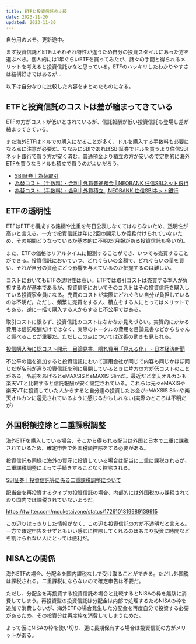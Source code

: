 ```yaml
---
title: ETFと投資信託の比較
date: 2023-11-20
updated: 2023-11-20
---
```

自分用のメモ。更新途中。

まず投資信託とETFはそれぞれ特性が違うため自分の投資スタイルにあった方を選ぶべき。個人的には1年ぐらいETFを買ってみたが、諸々の手間と得られるメリットを考えると投資信託かなと思っている。ETFのハッキリしたわかりやすさは結構好きではあるが…

以下は自分なりに比較した内容をまとめたものになる。

## ETFと投資信託のコストは差が縮まってきている

ETFの方がコストが低いとされているが、信託報酬が低い投資信託も登場し差が縮まってきている。

また海外ETFはドルでの購入になることが多く、ドルを購入する手数料も必要になる点に注意が必要だ。ちなみにSBIであればSBI証券でドルを買うより住信SBIネット銀行で買う方が安く済む。普通預金より積立の方が安いので定期的に海外ETFを買うならドルも積立で買うのがよいだろう。

- [SBI証券｜為替取引](https://site1.sbisec.co.jp/ETGate/WPLETmgR001Control?OutSide=on&getFlg=on&burl=search_home&cat1=home&cat2=service&dir=service&file=home_kawase.html)
- [為替コスト（手数料）・金利 \| 外貨普通預金 \| NEOBANK 住信SBIネット銀行](https://www.netbk.co.jp/contents/lineup/gaika/futsu/kawase/)
- [為替コスト（手数料）・金利 \| 外貨積立 \| NEOBANK 住信SBIネット銀行](https://www.netbk.co.jp/contents/lineup/gaika/tsumitate/kawase/)

## ETFの透明性

ETFはETFを構成する銘柄や比重を毎日公表しなくてはならないため、透明性が高いと言える。一方で投資信託は年に2回の開示しか義務付けられていないため、その期間どうなっているか基本的に不明だ(月報がある投資信託も多いが)。

また、ETFの価格はリアルタイムに観測することができ、いつでも売買することができる。投資信託においていつ、どれぐらいの金額で、どれぐらいの量を買い、それが自分の資産にどう影響を与えているのか把握するのは難しい。

コストにおいてもETFの透明性は高い。ETFでは取引コストは売買する本人が負担するのが基本であるが、投資信託においてそのコストはその投資信託を購入している投資家全員になる。売買のコストが実際にどれぐらい自分が負担しているのは不明だ。ただし、頻繁に売買をする人、積立をする人にとってはメリットでもある。逆に一括で購入する人からすると不公平ではある。

取引コストに限らず、投資信託のコストはなかなか見えづらい。実質的にかかる費用は信託報酬だけではなく、実際のトータルの費用を目論見書などからちゃんと調べることが重要だ。ただしこの点については改善の動きも見られる。

[投信購入時に総コスト開示　目論見書、隠れ費用「見える化」 \- 日本経済新聞](https://www.nikkei.com/article/DGKKZO71743440Y3A600C2EE9000/)

不公平の話を追加すると投資信託において運用会社が同じで内容も同じかほぼ同じだが名前が違う投資信託を別に展開しているときに片方の方が低コストのことがある。名前をあげるとeMAXSISとeMAXIS Slimだ。最近だと楽天オルカンも楽天VTと比較すると信託報酬が安く設定されている。これらは元々eMAXISや楽天VTに投資していた人からすると自分達の投資したお金がeMAXSIS Slimや楽天オルカンに還元されているように感じるかもしれない(実際のところは不明だが)
## 外国税額控除と二重課税調整

海外ETFを購入している場合、そこから得られる配当は外国と日本で二重に課税されているため、確定申告で外国税額控除をする必要がある。

投資信託も同様に海外の資産に投資している場合は配当に二重に課税されるが、二重課税調整によって手続きすることなく控除される。

[SBI証券｜投資信託等に係る二重課税調整について](https://site1.sbisec.co.jp/ETGate/WPLETmgR001Control?OutSide=on&getFlg=on&burl=search_home&cat1=home&cat2=none&dir=info&file=home_info191226.html)

配当金を再投資するタイプの投資信託の場合、内部的には外国税のみ課税されており国内では課税されていないようだ。

https://twitter.com/mouketaiyone/status/1726101819989139915

この辺りはっきりした情報がなく、この辺も投資信託の方が不透明だと言える。一方で確定申告をせずともいい感じに控除してくれるのはあまり投資に時間などを割けられない人にとっては便利だ。

## NISAとの関係

海外ETFの場合、分配金を国内課税なしで受け取ることができる。ただし外国税は課税される。二重課税にならないので確定申告は不要だ。

ただし、分配金を再投資する投資信託の場合と比較するとNISAの枠を無駄に消費してしまう。再投資型の投資信託は分配金は内部で処理するためNISAの枠を追加で消費しないが、海外ETFの場合発生した分配金を再度自分で投資する必要があるため、その投資分は再度枠を消費してしまうためだ。

よって仮にNISAの枠を使い切り、更に長期保有する場合は投資信託の方がメリットがある。